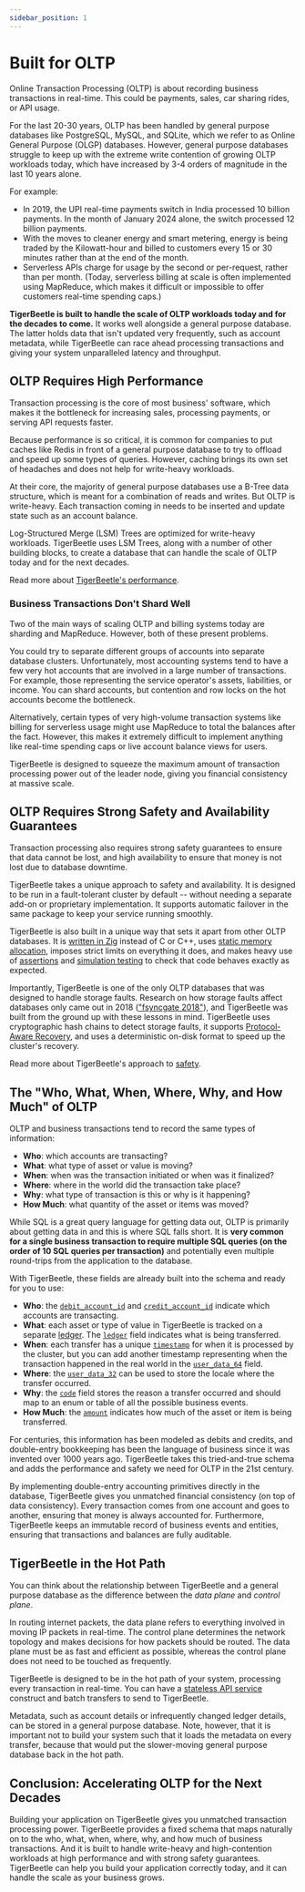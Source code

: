 ```yaml
---
sidebar_position: 1
---
```


# Built for OLTP

Online Transaction Processing (OLTP) is about recording business transactions in real-time. This
could be payments, sales, car sharing rides, or API usage.

For the last 20-30 years, OLTP has been handled by general purpose databases like PostgreSQL, MySQL,
and SQLite, which we refer to as Online General Purpose (OLGP) databases. However, general purpose
databases struggle to keep up with the extreme write contention of growing OLTP workloads today,
which have increased by 3-4 orders of magnitude in the last 10 years alone.

For example:

- In 2019, the UPI real-time payments switch in India processed 10 billion payments. In the month of
  January 2024 alone, the switch processed 12 billion payments.
- With the moves to cleaner energy and smart metering, energy is being traded by the Kilowatt-hour
  and billed to customers every 15 or 30 minutes rather than at the end of the month.
- Serverless APIs charge for usage by the second or per-request, rather than per month. (Today,
  serverless billing at scale is often implemented using MapReduce, which makes it difficult or
  impossible to offer customers real-time spending caps.)

**TigerBeetle is built to handle the scale of OLTP workloads today and for the decades to come.** It
works well alongside a general purpose database. The latter holds data that isn't updated very
frequently, such as account metadata, while TigerBeetle can race ahead processing transactions and
giving your system unparalleled latency and throughput.

## OLTP Requires High Performance

Transaction processing is the core of most business' software, which makes it the bottleneck for
increasing sales, processing payments, or serving API requests faster.

Because performance is so critical, it is common for companies to put caches like Redis in front of
a general purpose database to try to offload and speed up some types of queries. However, caching
brings its own set of headaches and does not help for write-heavy workloads.

At their core, the majority of general purpose databases use a B-Tree data structure, which is meant
for a combination of reads and writes. But OLTP is write-heavy. Each transaction coming in needs to
be inserted and update state such as an account balance.

Log-Structured Merge (LSM) Trees are optimized for write-heavy workloads. TigerBeetle uses LSM
Trees, along with a number of other building blocks, to create a database that can handle the scale
of OLTP today and for the next decades.

Read more about [TigerBeetle's performance](./performance.md).

### Business Transactions Don't Shard Well

Two of the main ways of scaling OLTP and billing systems today are sharding and MapReduce. However,
both of these present problems.

You could try to separate different groups of accounts into separate database clusters.
Unfortunately, most accounting systems tend to have a few very hot accounts that are involved in a
large number of transactions. For example, those representing the service operator's assets,
liabilities, or income. You can shard accounts, but contention and row locks on the hot accounts
become the bottleneck.

Alternatively, certain types of very high-volume transaction systems like billing for serverless
usage might use MapReduce to total the balances after the fact. However, this makes it extremely
difficult to implement anything like real-time spending caps or live account balance views for
users.

TigerBeetle is designed to squeeze the maximum amount of transaction processing power out of the
leader node, giving you financial consistency at massive scale.

## OLTP Requires Strong Safety and Availability Guarantees

Transaction processing also requires strong safety guarantees to ensure that data cannot be lost,
and high availability to ensure that money is not lost due to database downtime.

TigerBeetle takes a unique approach to safety and availability. It is designed to be run in a
fault-tolerant cluster by default -- without needing a separate add-on or proprietary
implementation. It supports automatic failover in the same package to keep your service running
smoothly.

TigerBeetle is also built in a unique way that sets it apart from other OLTP databases. It is
[written in Zig](./zig.md) instead of C or C++, uses
[static memory allocation](https://tigerbeetle.com/blog/a-database-without-dynamic-memory), imposes
strict limits on everything it does, and makes heavy use of
[assertions](https://tigerbeetle.com/blog/2023-12-27-it-takes-two-to-contract) and
[simulation testing](https://tigerbeetle.com/blog/2023-07-06-simulation-testing-for-liveness) to
check that code behaves exactly as expected.

Importantly, TigerBeetle is one of the only OLTP databases that was designed to handle storage
faults. Research on how storage faults affect databases only came out in 2018
(["fsyncgate 2018"](https://danluu.com/fsyncgate/)), and TigerBeetle was built from the ground up
with these lessons in mind. TigerBeetle uses cryptographic hash chains to detect storage faults, it
supports [Protocol-Aware Recovery](https://www.usenix.org/conference/fast18/presentation/alagappan),
and uses a deterministic on-disk format to speed up the cluster's recovery.

Read more about TigerBeetle's approach to [safety](./safety.md).

## The "Who, What, When, Where, Why, and How Much" of OLTP

OLTP and business transactions tend to record the same types of information:

- **Who**: which accounts are transacting?
- **What**: what type of asset or value is moving?
- **When**: when was the transaction initiated or when was it finalized?
- **Where**: where in the world did the transaction take place?
- **Why**: what type of transaction is this or why is it happening?
- **How Much**: what quantity of the asset or items was moved?

While SQL is a great query language for getting data out, OLTP is primarily about getting data in
and this is where SQL falls short. It is **very common for a single business transaction to require
multiple SQL queries (on the order of 10 SQL queries per transaction)** and potentially even
multiple round-trips from the application to the database.

With TigerBeetle, these fields are already built into the schema and ready for you to use:

- **Who**: the [`debit_account_id`](../api-reference/transfer.md#debit_account_id) and
  [`credit_account_id`](../api-reference/transfer.md#credit_account_id) indicate which accounts are
  transacting.
- **What**: each asset or type of value in TigerBeetle is tracked on a separate
  [ledger](../develop/data-modeling.md#ledgers). The
  [`ledger`](../api-reference/transfer.md#ledger) field indicates what is being transferred.
- **When**: each transfer has a unique [`timestamp`](../api-reference/transfer.md#timestamp) for
  when it is processed by the cluster, but you can add another timestamp representing when the
  transaction happened in the real world in the
  [`user_data_64`](../api-reference/transfer.md#user_data_64) field.
- **Where**: the [`user_data_32`](../api-reference/transfer.md#user_data_32) can be used to store
  the locale where the transfer occurred.
- **Why**: the [`code`](../api-reference/transfer.md#code) field stores the reason a transfer
  occurred and should map to an enum or table of all the possible business events.
- **How Much**: the [`amount`](../api-reference/transfer.md#amount) indicates how much of the asset
  or item is being transferred.

For centuries, this information has been modeled as debits and credits, and double-entry bookkeeping
has been the language of business since it was invented over 1000 years ago. TigerBeetle takes this
tried-and-true schema and adds the performance and safety we need for OLTP in the 21st century.

By implementing double-entry accounting primitives directly in the database, TigerBeetle gives you
unmatched financial consistency (on top of data consistency). Every transaction comes from one
account and goes to another, ensuring that money is always accounted for. Furthermore, TigerBeetle
keeps an immutable record of business events and entities, ensuring that transactions and balances
are fully auditable.

## TigerBeetle in the Hot Path

You can think about the relationship between TigerBeetle and a general purpose database as the
difference between the _data plane_ and _control plane_.

In routing internet packets, the data plane refers to everything involved in moving IP packets in
real-time. The control plane determines the network topology and makes decisions for how packets
should be routed. The data plane must be as fast and efficient as possible, whereas the control
plane does not need to be touched as frequently.

TigerBeetle is designed to be in the hot path of your system, processing every transaction in
real-time. You can have a [stateless API service](../develop/system-architecture.md) construct and
batch transfers to send to TigerBeetle.

Metadata, such as account details or infrequently changed ledger details, can be stored in a general
purpose database. Note, however, that it is important not to build your system such that it loads
the metadata on every transfer, because that would put the slower-moving general purpose database
back in the hot path.

## Conclusion: Accelerating OLTP for the Next Decades

Building your application on TigerBeetle gives you unmatched transaction processing power.
TigerBeetle provides a fixed schema that maps naturally on to the who, what, when, where, why, and
how much of business transactions. And it is built to handle write-heavy and high-contention
workloads at high performance and with strong safety guarantees. TigerBeetle can help you build your
application correctly today, and it can handle the scale as your business grows.

